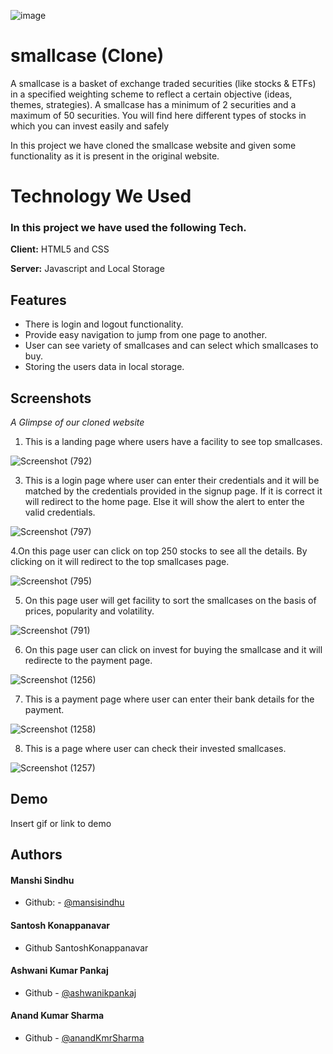 ![image](https://user-images.githubusercontent.com/76626095/131105690-5c1eff46-f075-4555-bd97-16b98bf4503f.png)

    
# smallcase (Clone)

A smallcase is a basket of exchange traded securities (like stocks & ETFs) in a specified weighting scheme to reflect a certain
 objective (ideas, themes, strategies). A smallcase has a minimum of 2 securities and a maximum of 50 securities. You will find here different types of stocks in which you can invest easily and safely
 
 In this project we have cloned the smallcase website and given some functionality as it is present in the original website.
 
 
  
# Technology We Used

### In this project we have used the following Tech.

**Client:** HTML5 and CSS

**Server:** Javascript and Local Storage




  
## Features

-  There is login and logout functionality.
-  Provide easy navigation to jump from one page to another.
-  User can see variety of smallcases and can select which smallcases to buy.
-  Storing the users data in local storage.
  



## Screenshots

_A Glimpse of our cloned website_

   1. This is a landing page where users have a facility to see top smallcases.
    
     
   ![Screenshot (792)](https://user-images.githubusercontent.com/87422058/131204162-6b422999-be21-462e-8ffa-a955f8731c9b.png)
   
 

   3. This is a login page where user can enter their credentials and it will be matched by the credentials provided in the signup page. If it is correct it will redirect to the home page. Else it will show the alert to enter the valid credentials. 
    
    
    

   ![Screenshot (797)](https://user-images.githubusercontent.com/87422058/131204383-6d719f95-2c30-47b3-87eb-b3df4e02b441.png)





   4.On this page user can click on top 250 stocks to see all the details. By clicking on it will redirect to the top smallcases page. 
   
   
   
   ![Screenshot (795)](https://user-images.githubusercontent.com/87422058/131205010-e625c4a7-e9a6-496b-8c83-df820ac52b6c.png)




    
   5. On this page user will get facility to sort the smallcases on the basis of prices, popularity and volatility. 
   
   
    
   ![Screenshot (791)](https://user-images.githubusercontent.com/87422058/131183747-52aa06b9-b9e2-4a69-8471-7ba12e81efa7.png)





   6. On this page user can click on invest for buying the smallcase and it will redirecte to the payment page.



   
   ![Screenshot (1256)](https://user-images.githubusercontent.com/87422058/131215417-4a693535-e442-4a81-a36f-b6e91455095c.png)


 


   7. This is a payment page where user can enter their bank details for the payment.



   
   ![Screenshot (1258)](https://user-images.githubusercontent.com/87422058/131215799-208171d5-e156-450d-bd46-020607689605.png)
   
   
   
   
   
   8. This is a page where user can check their invested smallcases.


    
   ![Screenshot (1257)](https://user-images.githubusercontent.com/87422058/131215728-ad541da2-399f-4bc1-b60e-b82b62aac683.png)
  







  
## Demo

Insert gif or link to demo


  
## Authors

#### Manshi Sindhu
- Github: - [@mansisindhu](https://github.com/mansisindhu)
#### Santosh Konappanavar
- Github   SantoshKonappanavar 
#### Ashwani Kumar Pankaj
- Github  - [@ashwanikpankaj](https://github.com/ashwanikpankaj)  
#### Anand Kumar Sharma
- Github  - [@anandKmrSharma](https://github.com/anandKmrSharma)







  

  
